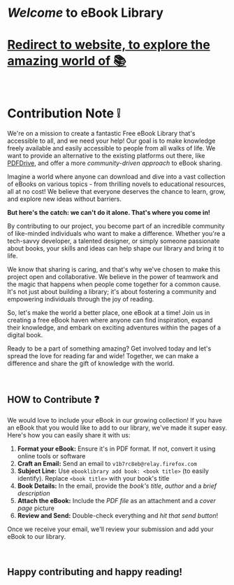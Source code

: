 # _Welcome_ to eBook Library

# [Redirect to website, to explore the amazing world of :books:](https://divinemonk.github.io/ebooklibrary/)

<br>
<!-- |Title|Author|Direct Download Link|
|---|---|---|
|The Hacker Playbook 1|Peter Kim|[Download](https://github.com/Divinemonk/ebookstore/releases/download/thehackerplaybook1/The-Hacker-Playbook-1.pdf)|
|The Hacker Playbook 2|Peter Kim|[Download](https://github.com/Divinemonk/ebookstore/releases/download/thehackerplaybook1/The-Hacker-Playbook-2.pdf)|
|The Hacker Playbook 3|Peter Kim|[Download](https://github.com/Divinemonk/ebookstore/releases/download/thehackerplaybook1/The-Hacker-Playbook-3.pdf)| -->


# Contribution Note :grey_exclamation:

We're on a mission to create a fantastic Free eBook Library that's accessible to all, and we need your help! Our goal is to make knowledge freely available and easily accessible to people from all walks of life. We want to provide an alternative to the existing platforms out there, like [PDFDrive](https://www.pdfdrive.com/), and offer a more _community-driven approach_ to eBook sharing.

Imagine a world where anyone can download and dive into a vast collection of eBooks on various topics - from thrilling novels to educational resources, all at no cost! We believe that everyone deserves the chance to learn, grow, and explore new ideas without barriers.

__But here's the catch: we can't do it alone. That's where you come in!__

By contributing to our project, you become part of an incredible community of like-minded individuals who want to make a difference. Whether you're a tech-savvy developer, a talented designer, or simply someone passionate about books, your skills and ideas can help shape our library and bring it to life.

We know that sharing is caring, and that's why we've chosen to make this project open and collaborative. We believe in the power of teamwork and the magic that happens when people come together for a common cause. It's not just about building a library; it's about fostering a community and empowering individuals through the joy of reading.

So, let's make the world a better place, one eBook at a time! Join us in creating a free eBook haven where anyone can find inspiration, expand their knowledge, and embark on exciting adventures within the pages of a digital book.

Ready to be a part of something amazing? Get involved today and let's spread the love for reading far and wide!
Together, we can make a difference and share the gift of knowledge with the world.

<br>

## HOW to Contribute :question:

We would love to include your eBook in our growing collection! If you have an eBook that you would like to add to our library, we've made it super easy. 
Here's how you can easily share it with us:

1) __Format your eBook:__ Ensure it's in PDF format. If not, convert it using online tools or software
2) __Craft an Email:__ Send an email to `v1b7rc8eb@relay.firefox.com`
3) __Subject Line:__ Use `ebooklibrary add book: <book title>` (to easily identify). Replace `<book title>` with your book's title
4) __Book Details:__ In the email, provide the _book's title_, _author_ and a _brief description_
5) __Attach the eBook:__ Include the _PDF file_ as an attachment and a _cover page_ picture
6) __Review and Send:__ Double-check everything and _hit that send button_!

Once we receive your email, we'll review your submission and add your eBook to our library.

<br>

## Happy contributing and happy reading!
